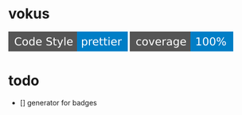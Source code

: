 # vokus

![code style: prettier](./badges/prettier.svg?sanitize=true)
![ccoverage: 100%](./badges/coverage.svg?sanitize=true)

# todo

-   [] generator for badges
